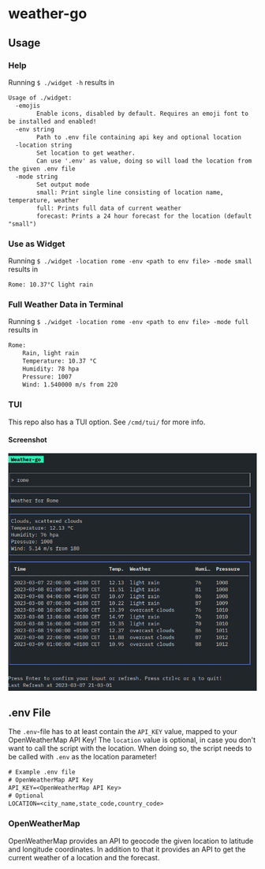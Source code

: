 # weather-go

## Usage

### Help

Running `$ ./widget -h` results in

```shell
Usage of ./widget:
  -emojis
    	Enable icons, disabled by default. Requires an emoji font to be installed and enabled!
  -env string
    	Path to .env file containing api key and optional location
  -location string
    	Set location to get weather.
    	Can use '.env' as value, doing so will load the location from the given .env file
  -mode string
    	Set output mode
    	small: Print single line consisting of location name, temperature, weather
    	full: Prints full data of current weather
    	forecast: Prints a 24 hour forecast for the location (default "small")
```

### Use as Widget

Running `$ ./widget -location rome -env <path to env file> -mode small` results in

```shell
Rome: 10.37°C light rain
```

### Full Weather Data in Terminal

Running `$ ./widget -location rome -env <path to env file> -mode full` results in

```shell
Rome:
	Rain, light rain
	Temperature: 10.37 °C
	Humidity: 78 hpa
	Pressure: 1007
	Wind: 1.540000 m/s from 220
```

### TUI

This repo also has a TUI option.  See `/cmd/tui/` for more info.

#### Screenshot

![screenshot](https://raw.githubusercontent.com/c-jaenicke/weather-go/main/images/tui.png)


## .env File

The `.env`-file has to at least contain the `API_KEY` value, mapped to your OpenWeatherMap API Key!
The `location` value is optional, in case you don't want to call the script with the location. When doing so, the script needs to be called with `.env` as the location parameter!

```.env
# Example .env file
# OpenWeatherMap API Key
API_KEY=<OpenWeatherMap API Key>
# Optional
LOCATION=<city_name,state_code,country_code>
```

### OpenWeatherMap

OpenWeatherMap provides an API to geocode the given location to latitude and longitude coordinates.
In addition to that it provides an API to get the current weather of a location and the forecast.